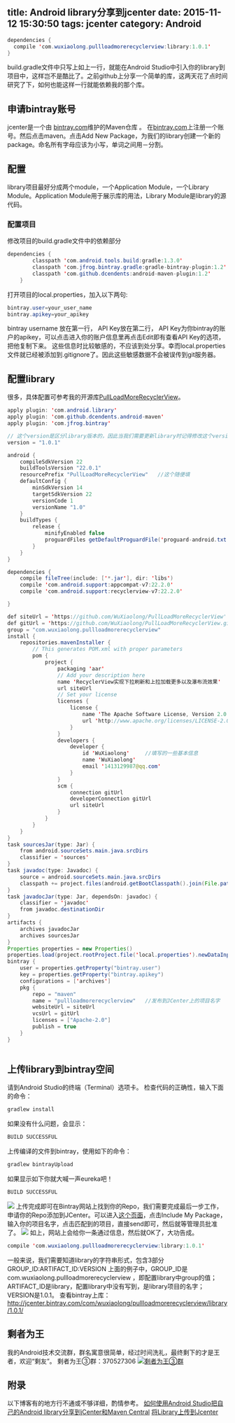 title: Android library分享到jcenter
date: 2015-11-12 15:30:50
tags: jcenter
category: Android
---
```java
dependencies {
  compile 'com.wuxiaolong.pullloadmorerecyclerview:library:1.0.1'
}
```
build.gradle文件中只写上如上一行，就能在Android Studio中引入你的library到项目中，这样岂不是酷比了。之前github上分享一个简单的库，这两天花了点时间研究了下，如何也能这样一行就能依赖我的那个库。
<!--more-->
## 申请bintray账号
jcenter是一个由 [bintray.com](https://bintray.com/)维护的Maven仓库 。
在[bintray.com](https://bintray.com/)上注册一个账号。然后点击maven。点击Add New Package，为我们的library创建一个新的package。命名所有字母应该为小写，单词之间用－分割。

## 配置
library项目最好分成两个module，一个Application Module，一个Library Module。Application Module用于展示库的用法，Library Module是library的源代码。

### 配置项目
修改项目的build.gradle文件中的依赖部分
```java
dependencies {
        classpath 'com.android.tools.build:gradle:1.3.0'
        classpath 'com.jfrog.bintray.gradle:gradle-bintray-plugin:1.2'
        classpath 'com.github.dcendents:android-maven-plugin:1.2'
    }
```

打开项目的local.properties，加入以下两句:
```java
bintray.user=your_user_name
bintray.apikey=your_apikey
```
bintray username 放在第一行， API Key放在第二行， API Key为你bintray的账户的apikey，可以点击进入你的账户信息里再点击Edit即有查看API Key的选项，把他复制下来。
这些信息时比较敏感的，不应该到处分享。幸而local.properties文件就已经被添加到.gitignore了。因此这些敏感数据不会被误传到git服务器。

## 配置library
很多，具体配置可参考我的开源库[PullLoadMoreRecyclerView](https://github.com/WuXiaolong/PullLoadMoreRecyclerView/blob/master/library/build.gradle)。
```java
apply plugin: 'com.android.library'
apply plugin: 'com.github.dcendents.android-maven'
apply plugin: 'com.jfrog.bintray'

// 这个version是区分library版本的，因此当我们需要更新library时记得修改这个version, 这个version影响后面的引用
version = "1.0.1"

android {
    compileSdkVersion 22
    buildToolsVersion "22.0.1"
    resourcePrefix "PullLoadMoreRecyclerView"	//这个随便填
    defaultConfig {
        minSdkVersion 14
        targetSdkVersion 22
        versionCode 1
        versionName "1.0"
    }
    buildTypes {
        release {
            minifyEnabled false
            proguardFiles getDefaultProguardFile('proguard-android.txt'), 'proguard-rules.pro'
        }
    }
}

dependencies {
    compile fileTree(include: ['*.jar'], dir: 'libs')
    compile 'com.android.support:appcompat-v7:22.2.0'
    compile 'com.android.support:recyclerview-v7:22.2.0'

}

def siteUrl = 'https://github.com/WuXiaolong/PullLoadMoreRecyclerView'      // 项目的主页
def gitUrl = 'https://github.com/WuXiaolong/PullLoadMoreRecyclerView.git'   // Git仓库的url
group = "com.wuxiaolong.pullloadmorerecyclerview"                                        // Maven Group ID for the artifact，一般填你唯一的包名
install {
    repositories.mavenInstaller {
        // This generates POM.xml with proper parameters
        pom {
            project {
                packaging 'aar'
                // Add your description here
                name 'RecyclerView实现下拉刷新和上拉加载更多以及瀑布流效果' 	//项目描述
                url siteUrl
                // Set your license
                licenses {
                    license {
                        name 'The Apache Software License, Version 2.0'
                        url 'http://www.apache.org/licenses/LICENSE-2.0.txt'
                    }
                }
                developers {
                    developer {
                        id 'WuXiaolong'		//填写的一些基本信息
                        name 'WuXiaolong'
                        email '1413129987@qq.com'
                    }
                }
                scm {
                    connection gitUrl
                    developerConnection gitUrl
                    url siteUrl
                }
            }
        }
    }
}
task sourcesJar(type: Jar) {
    from android.sourceSets.main.java.srcDirs
    classifier = 'sources'
}
task javadoc(type: Javadoc) {
    source = android.sourceSets.main.java.srcDirs
    classpath += project.files(android.getBootClasspath().join(File.pathSeparator))
}
task javadocJar(type: Jar, dependsOn: javadoc) {
    classifier = 'javadoc'
    from javadoc.destinationDir
}
artifacts {
    archives javadocJar
    archives sourcesJar
}
Properties properties = new Properties()
properties.load(project.rootProject.file('local.properties').newDataInputStream())
bintray {
    user = properties.getProperty("bintray.user")
    key = properties.getProperty("bintray.apikey")
    configurations = ['archives']
    pkg {
        repo = "maven"
        name = "pullloadmorerecyclerview"	//发布到JCenter上的项目名字
        websiteUrl = siteUrl
        vcsUrl = gitUrl
        licenses = ["Apache-2.0"]
        publish = true
    }
}



```
## 上传library到bintray空间
请到Android Studio的终端（Terminal）选项卡。
检查代码的正确性，输入下面的命令：

```js
gradlew install
```
如果没有什么问题，会显示：
```js
BUILD SUCCESSFUL
```
上传编译的文件到bintray，使用如下的命令：
```js
gradlew bintrayUpload
```

如果显示如下你就大喊一声eureka吧！
```js
BUILD SUCCESSFUL
```
![](http://7q5c2h.com1.z0.glb.clouddn.com/includeMyPackage.png)
上传完成即可在Bintray网站上找到你的Repo，我们需要完成最后一步工作，申请你的Repo添加到JCenter。可以进入[这个页面](https://bintray.com/bintray/jcenter)，点击Include My Package，输入你的项目名字，点击匹配到的项目，直接send即可，然后就等管理员批准了。
![](http://7q5c2h.com1.z0.glb.clouddn.com/jcenterApproved.png)
如上，网站上会给你一条通过信息，然后就OK了，大功告成。

```java
compile 'com.wuxiaolong.pullloadmorerecyclerview:library:1.0.1'
```
一般来说，我们需要知道library的字符串形式，包含3部分
GROUP_ID:ARTIFACT_ID:VERSION
上面的例子中，GROUP_ID是com.wuxiaolong.pullloadmorerecyclerview ，即配置library中group的值；ARTIFACT_ID是library，配置library中没有写到，是library项目的名字；VERSION是1.0.1。
查看bintray上库：
http://jcenter.bintray.com/com/wuxiaolong/pullloadmorerecyclerview/library/1.0.1/

## 剩者为王
我的Android技术交流群，群名寓意很简单，经过时间洗礼，最终剩下的才是王者，欢迎“剩友”。
剩者为王③群：370527306 <a target="_blank" href="http://shang.qq.com/wpa/qunwpa?idkey=0a992ba077da4c8325cbfef1c9e81f0443ffb782a0f2135c1a8f7326baac58ac"><img border="0" src="http://pub.idqqimg.com/wpa/images/group.png" alt="剩者为王③群" title="剩者为王③群"></a>

## 附录
以下博客有的地方行不通或不够详细，酌情参考。
[如何使用Android Studio把自己的Android library分享到jCenter和Maven Central](http://www.jcodecraeer.com/a/anzhuokaifa/androidkaifa/2015/0623/3097.html)
[将Library上传到Jcenter](http://www.jianshu.com/p/0ba8960f80a9)

